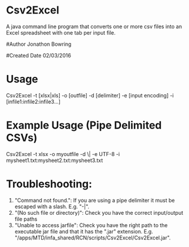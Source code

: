 # Csv2Excel
A java command line program that converts one or more csv files into an Excel spreadsheet with one tab per input file.

#Author
Jonathon Bowring

#Created Date
02/03/2016

# Usage 
Csv2Excel -t [xlsx|xls] -o [outfile] -d [delimiter] -e [input encoding] -i [infile1:infile2:infile3...]

# Example Usage (Pipe Delimited CSVs)
Csv2Excel -t xlsx -o myoutfile -d \\| -e UTF-8 -i mysheet1.txt:mysheet2.txt:mysheet3.txt

# Troubleshooting:
1) "Command not found.": If you are using a pipe delimiter it must be escaped with a slash. E.g. "-\|".
2) "(No such file or directory)": Check you have the correct input/output file paths
3) "Unable to access jarfile": Check you have the right path to the executable jar file and that it has the ".jar" extension. E.g. "/apps/MTD/infa_shared/RCN/scripts/Csv2Excel/Csv2Excel.jar".

